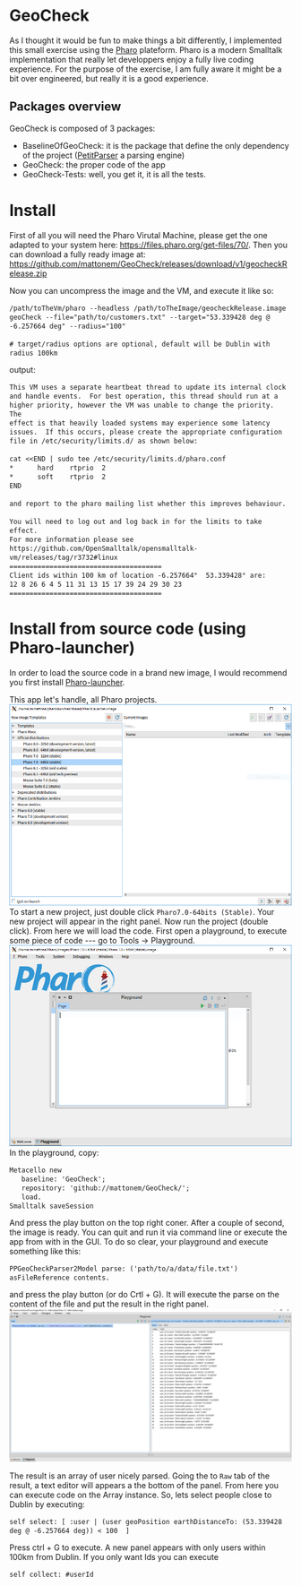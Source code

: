 # GeoCheck
As I thought it would be fun to make things a bit differently, I implemented this small exercise using the [Pharo](https://pharo.org) plateform.
Pharo is a modern Smalltalk implementation that really let developpers enjoy a fully live coding experience.
For the purpose of the exercise, I am fully aware it might be a bit over engineered, but really it is a good experience.

## Packages overview
GeoCheck is composed of 3 packages:
- BaselineOfGeoCheck: it is the package that define the only dependency of the project ([PetitParser](https://github.com/moosetechnology/PetitParser) a parsing engine)
- GeoCheck: the proper code of the app
- GeoCheck-Tests: well, you get it, it is all the tests.

# Install
First of all you will need the Pharo Virutal Machine, please get the one adapted to your system here:
https://files.pharo.org/get-files/70/.
Then you can download a fully ready image at: 
https://github.com/mattonem/GeoCheck/releases/download/v1/geocheckRelease.zip

Now you can uncompress the image and the VM, and execute it like so:

```
/path/toTheVm/pharo --headless /path/toTheImage/geocheckRelease.image geoCheck --file="path/to/customers.txt" --target="53.339428 deg @ -6.257664 deg" --radius="100"

# target/radius options are optional, default will be Dublin with radius 100km 
```

output:

```
This VM uses a separate heartbeat thread to update its internal clock
and handle events.  For best operation, this thread should run at a
higher priority, however the VM was unable to change the priority.  The
effect is that heavily loaded systems may experience some latency
issues.  If this occurs, please create the appropriate configuration
file in /etc/security/limits.d/ as shown below:

cat <<END | sudo tee /etc/security/limits.d/pharo.conf
*      hard    rtprio  2
*      soft    rtprio  2
END

and report to the pharo mailing list whether this improves behaviour.

You will need to log out and log back in for the limits to take effect.
For more information please see
https://github.com/OpenSmalltalk/opensmalltalk-vm/releases/tag/r3732#linux
======================================
Client ids within 100 km of location -6.257664°  53.339428° are:
12 8 26 6 4 5 11 31 13 15 17 39 24 29 30 23
======================================
```

# Install from source code (using Pharo-launcher)
In order to load the source code in a brand new image, I would recommend you first install [Pharo-launcher](http://pharo.org/web/download).

This app let's handle, all Pharo projects.
![launcher](/launcher.PNG)
To start a new project, just double click `Pharo7.0-64bits (Stable)`.
Your new project will appear in the right panel.
Now run the project (double click).
From here we will load the code. First open a playground, to execute some piece of code --- go to Tools -> Playground.
![launcher](/playground.PNG)
In the playground, copy:
```
Metacello new
   baseline: 'GeoCheck';
   repository: 'github://mattonem/GeoCheck/';
   load.
Smalltalk saveSession
```
And press the play button on the top right coner.
After a couple of second, the image is ready. You can quit and run it via command line or execute the app from with in the GUI.
To do so clear, your playground and execute something like this:
```
PPGeoCheckParser2Model parse: ('path/to/a/data/file.txt') asFileReference contents.
```
and press the play button (or do Crtl + G). It will execute the parse on the content of the file and put the result in the right panel.
![parseFile](/parseFile.PNG)

The result is an array of user nicely parsed.
Going the to `Raw` tab of the result, a text editor will appears a the bottom of the panel. From here you can execute code on the Array instance. So, lets select people close to Dublin by executing:
```
self select: [ :user | (user geoPosition earthDistanceTo: (53.339428 deg @ -6.257664 deg)) < 100  ] 
```
Press ctrl + G to execute. 
A new panel appears with only users within 100km from Dublin.
If you only want Ids you can execute
```
self collect: #userId
```

